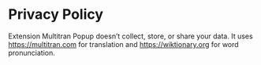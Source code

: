 # Privacy Policy

Extension Multitran Popup doesn’t collect, store, or share your data. It uses https://multitran.com for translation and https://wiktionary.org for word pronunciation.

